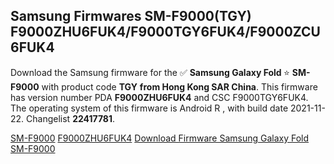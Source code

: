 <h2>Samsung Firmwares SM-F9000(TGY) F9000ZHU6FUK4/F9000TGY6FUK4/F9000ZCU6FUK4</h2>
Download the Samsung firmware for the ✅ <strong>Samsung Galaxy Fold </strong> ⭐ <strong>SM-F9000</strong> with product code <strong>TGY</strong> <strong> from Hong Kong SAR China</strong>. This firmware has version number PDA <strong>F9000ZHU6FUK4</strong> and CSC F9000TGY6FUK4. The operating system of this firmware is Android R , with build date 2021-11-22. Changelist <strong>22417781</strong>.


[SM-F9000](https://samfirm.shop/samsung/model/SM-F9000)
[F9000ZHU6FUK4](https://samfirm.shop/samsung/pda/F9000ZHU6FUK4)
[Download Firmware Samsung Galaxy Fold SM-F9000](https://samfirm.shop/samsung/firmware/476284)
